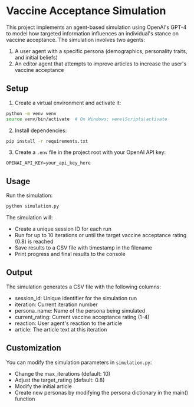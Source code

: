 # Vaccine Acceptance Simulation

This project implements an agent-based simulation using OpenAI's GPT-4 to model how targeted information influences an individual's stance on vaccine acceptance. The simulation involves two agents:

1. A user agent with a specific persona (demographics, personality traits, and initial beliefs)
2. An editor agent that attempts to improve articles to increase the user's vaccine acceptance

## Setup

1. Create a virtual environment and activate it:
```bash
python -m venv venv
source venv/bin/activate  # On Windows: venv\Scripts\activate
```

2. Install dependencies:
```bash
pip install -r requirements.txt
```

3. Create a `.env` file in the project root with your OpenAI API key:
```
OPENAI_API_KEY=your_api_key_here
```

## Usage

Run the simulation:
```bash
python simulation.py
```

The simulation will:
- Create a unique session ID for each run
- Run for up to 10 iterations or until the target vaccine acceptance rating (0.8) is reached
- Save results to a CSV file with timestamp in the filename
- Print progress and final results to the console

## Output

The simulation generates a CSV file with the following columns:
- session_id: Unique identifier for the simulation run
- iteration: Current iteration number
- persona_name: Name of the persona being simulated
- current_rating: Current vaccine acceptance rating (1-4)
- reaction: User agent's reaction to the article
- article: The article text at this iteration

## Customization

You can modify the simulation parameters in `simulation.py`:
- Change the max_iterations (default: 10)
- Adjust the target_rating (default: 0.8)
- Modify the initial article
- Create new personas by modifying the persona dictionary in the main() function 